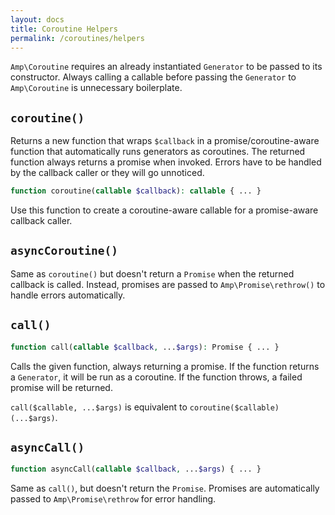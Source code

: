 ```yaml
---
layout: docs
title: Coroutine Helpers
permalink: /coroutines/helpers
---
```

`Amp\Coroutine` requires an already instantiated `Generator` to be passed to its constructor. Always calling a callable before passing the `Generator` to `Amp\Coroutine` is unnecessary boilerplate.

## `coroutine()`

Returns a new function that wraps `$callback` in a promise/coroutine-aware function that automatically runs generators as coroutines. The returned function always returns a promise when invoked. Errors have to be handled by the callback caller or they will go unnoticed.

```php
function coroutine(callable $callback): callable { ... }
```

Use this function to create a coroutine-aware callable for a promise-aware callback caller.

## `asyncCoroutine()`

Same as `coroutine()` but doesn't return a `Promise` when the returned callback is called. Instead, promises are passed to `Amp\Promise\rethrow()` to handle errors automatically.

## `call()`

```php
function call(callable $callback, ...$args): Promise { ... }
```

Calls the given function, always returning a promise. If the function returns a `Generator`, it will be run as a coroutine. If the function throws, a failed promise will be returned.

`call($callable, ...$args)` is equivalent to `coroutine($callable)(...$args)`.

## `asyncCall()`

```php
function asyncCall(callable $callback, ...$args) { ... }
```

Same as `call()`, but doesn't return the `Promise`. Promises are automatically passed to `Amp\Promise\rethrow` for error handling.
